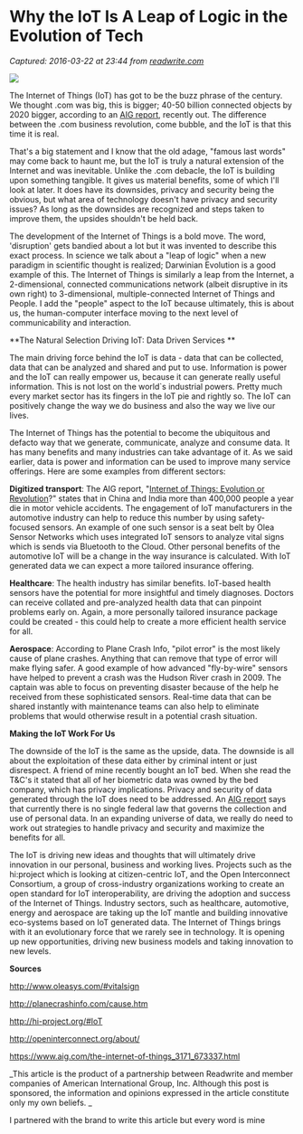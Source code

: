 # Why the IoT Is A Leap of Logic in the Evolution of Tech

_Captured: 2016-03-22 at 23:44 from [readwrite.com](http://readwrite.com/2016/03/22/iot-leap-logic-evolution-aig/)_

![](http://15809-presscdn-0-93.pagely.netdna-cdn.com/wp-content/uploads/iStock_000074838467_Small.jpg)

The Internet of Things (IoT) has got to be the buzz phrase of the century. We thought .com was big, this is bigger; 40-50 billion connected objects by 2020 bigger, according to an [AIG report](http://spn.so/t-LW6Z69AME), recently out. The difference between the .com business revolution, come bubble, and the IoT is that this time it is real.

That's a big statement and I know that the old adage, "famous last words" may come back to haunt me, but the IoT is truly a natural extension of the Internet and was inevitable. Unlike the .com debacle, the IoT is building upon something tangible. It gives us material benefits, some of which I'll look at later. It does have its downsides, privacy and security being the obvious, but what area of technology doesn't have privacy and security issues? As long as the downsides are recognized and steps taken to improve them, the upsides shouldn't be held back.

The development of the Internet of Things is a bold move. The word, 'disruption' gets bandied about a lot but it was invented to describe this exact process. In science we talk about a "leap of logic" when a new paradigm in scientific thought is realized; Darwinian Evolution is a good example of this. The Internet of Things is similarly a leap from the Internet, a 2-dimensional, connected communications network (albeit disruptive in its own right) to 3-dimensional, multiple-connected Internet of Things and People. I add the "people" aspect to the IoT because ultimately, this is about us, the human-computer interface moving to the next level of communicability and interaction.

**The Natural Selection Driving IoT: Data Driven Services **

The main driving force behind the IoT is data - data that can be collected, data that can be analyzed and shared and put to use. Information is power and the IoT can really empower us, because it can generate really useful information. This is not lost on the world`s industrial powers. Pretty much every market sector has its fingers in the IoT pie and rightly so. The IoT can positively change the way we do business and also the way we live our lives.

The Internet of Things has the potential to become the ubiquitous and defacto way that we generate, communicate, analyze and consume data. It has many benefits and many industries can take advantage of it. As we said earlier, data is power and information can be used to improve many service offerings. Here are some examples from different sectors:

**Digitized transport**: The AIG report, "[Internet of Things: Evolution or Revolution](http://spn.so/gxyx1_cpDWs)?" states that in China and India more than 400,000 people a year die in motor vehicle accidents. The engagement of IoT manufacturers in the automotive industry can help to reduce this number by using safety-focused sensors. An example of one such sensor is a seat belt by Olea Sensor Networks which uses integrated IoT sensors to analyze vital signs which is sends via Bluetooth to the Cloud. Other personal benefits of the automotive IoT will be a change in the way insurance is calculated. With IoT generated data we can expect a more tailored insurance offering.

**Healthcare**: The health industry has similar benefits. IoT-based health sensors have the potential for more insightful and timely diagnoses. Doctors can receive collated and pre-analyzed health data that can pinpoint problems early on. Again, a more personally tailored insurance package could be created - this could help to create a more efficient health service for all.

**Aerospace**: According to Plane Crash Info, "pilot error" is the most likely cause of plane crashes. Anything that can remove that type of error will make flying safer. A good example of how advanced "fly-by-wire" sensors have helped to prevent a crash was the Hudson River crash in 2009. The captain was able to focus on preventing disaster because of the help he received from these sophisticated sensors. Real-time data that can be shared instantly with maintenance teams can also help to eliminate problems that would otherwise result in a potential crash situation.

**Making the IoT Work For Us**

The downside of the IoT is the same as the upside, data. The downside is all about the exploitation of these data either by criminal intent or just disrespect. A friend of mine recently bought an IoT bed. When she read the T&C's it stated that all of her biometric data was owned by the bed company, which has privacy implications. Privacy and security of data generated through the IoT does need to be addressed. An [AIG report](http://spn.so/t-LW6Z69AME) says that currently there is no single federal law that governs the collection and use of personal data. In an expanding universe of data, we really do need to work out strategies to handle privacy and security and maximize the benefits for all.

The IoT is driving new ideas and thoughts that will ultimately drive innovation in our personal, business and working lives. Projects such as the hi:project which is looking at citizen-centric IoT, and the Open Interconnect Consortium, a group of cross-industry organizations working to create an open standard for IoT interoperability, are driving the adoption and success of the Internet of Things. Industry sectors, such as healthcare, automotive, energy and aerospace are taking up the IoT mantle and building innovative eco-systems based on IoT generated data. The Internet of Things brings with it an evolutionary force that we rarely see in technology. It is opening up new opportunities, driving new business models and taking innovation to new levels.

**Sources**

http://www.oleasys.com/#vitalsign

http://planecrashinfo.com/cause.htm

http://hi-project.org/#IoT

http://openinterconnect.org/about/

https://www.aig.com/the-internet-of-things_3171_673337.html

_This article is the product of a partnership between Readwrite and member companies of American International Group, Inc. Although this post is sponsored, the information and opinions expressed in the article constitute only my own beliefs. _

I partnered with the brand to write this article but every word is mine
